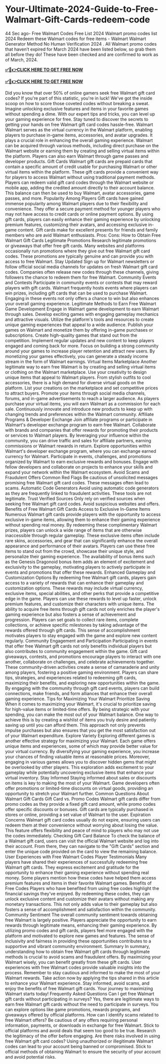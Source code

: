 # Your-Ultimate-2024-Guide-to-Free-Walmart-Gift-Cards-redeem-code

44 Sec ago- Free Walmart Codes Free List 2024 Walmart promo codes list 2024 Redeem these Walmart codes for free items - Walmart Walmart Generator Method No Human Verification 2024 . All Walmart promo codes that haven’t expired for March 2024 have been listed below, so grab them all before they do! These have been checked and are confirmed to work as of March, 2024.

**[✅🔴👉CLICK HERE TO GET FREE NOW](https://offertake.xyz/allgiftcardmom/)**

**[✅🔴👉CLICK HERE TO GET FREE NOW](https://offertake.xyz/allgiftcardmom/)**

Did you know that over 50% of online gamers seek free Walmart gift card codes? If you're part of this statistic, you're in luck! We've got the inside scoop on how to score those coveted codes without breaking a sweat. Imagine unlocking exclusive features and items in your favorite games without spending a dime. With our expert tips and tricks, you can level up your gaming experience for free. Stay tuned to discover the secrets to getting your hands on free Walmart gift card codes hassle-free. Walmart Walmart serves as the virtual currency in the Walmart platform, enabling players to purchase in-game items, accessories, and avatar upgrades. It plays a crucial role in enhancing the overall gaming experience. Walmart can be acquired through various methods, including direct purchase on the Walmart website or earning them by creating and selling virtual items within the platform. Players can also earn Walmart through game passes and developer products. Gift Cards Walmart gift cards are prepaid cards that contain a specific amount of credit usable for purchasing Walmart or other virtual items within the platform. These gift cards provide a convenient way for players to access Walmart without using traditional payment methods. Players can redeem valid gift card codes through the Walmart website or mobile app, adding the credited amount directly to their account balance. This balance can then be used to buy Walmart, avatar accessories, game passes, and more. Popularity Among Players Gift cards have gained immense popularity among Walmart players due to their flexibility and convenience. They offer a secure payment method for younger players who may not have access to credit cards or online payment options. By using gift cards, players can easily enhance their gaming experience by unlocking premium features, customizing their avatars, and accessing exclusive in-game content. Gift cards make for excellent presents for friends and family members who are avid Walmart enthusiasts. Pros: Cons: How to Obtain Free Walmart Gift Cards Legitimate Promotions Research legitimate promotions or giveaways that offer free gift cards. Many websites and platforms occasionally run promotions where they give out free Walmart gift card codes. These promotions are typically genuine and can provide you with access to free Walmart. Stay Updated Sign up for Walmart newsletters or follow official social media channels for updates on fresh Walmart gift card codes. Companies often release new codes through these channels, giving followers the chance to redeem them for free Walmart. Community Events and Contests Participate in community events or contests that may reward players with gift cards. Walmart frequently hosts events where players can win prizes, including gift cards that can be used to purchase Walmart. Engaging in these events not only offers a chance to win but also enhances your overall gaming experience. Legitimate Methods to Earn Free Walmart Game Development Engage in Walmart game development to earn Walmart through sales. Develop exciting games with engaging gameplay mechanics and attractive visuals. Utilize the platform's tools and resources to create unique gaming experiences that appeal to a wide audience. Publish your games on Walmart and monetize them by offering in-game purchases or subscriptions. Create high-quality games that stand out from the competition. Implement regular updates and new content to keep players engaged and coming back for more. Focus on building a strong community around your games to increase player retention and attract new users. By monetizing your games effectively, you can generate a steady income stream in the form of Walmart earnings. Virtual Items Marketplace Another legitimate way to earn free Walmart is by creating and selling virtual items or clothing on the Walmart marketplace. Use your creativity to design unique items that appeal to Walmart players. From stylish outfits to cool accessories, there is a high demand for diverse virtual goods on the platform. List your creations on the marketplace and set competitive prices to attract buyers. Promote your items through social media channels, forums, and in-game advertisements to reach a larger audience. As players purchase your virtual items, you will earn Walmart as a commission for each sale. Continuously innovate and introduce new products to keep up with changing trends and preferences within the Walmart community. Affiliate Programs & Developer Exchange Join affiliate programs or participate in Walmart's developer exchange program to earn free Walmart. Collaborate with brands and companies that offer rewards for promoting their products or services to Walmart players. By leveraging your influence within the community, you can drive traffic and sales for affiliate partners, earning commissions or Walmart rewards in return. Explore opportunities within Walmart's developer exchange program, where you can exchange earned currency for Walmart. Participate in events, challenges, and promotions organized by Walmart to earn exclusive rewards and bonuses. Engage with fellow developers and collaborate on projects to enhance your skills and expand your network within the Walmart ecosystem. Avoid Scams and Fraudulent Offers Common Red Flags Be cautious of unsolicited messages promising free Walmart gift card codes. These messages often lead to scams. Automatic Code Generators Avoid using automatic code generators as they are frequently linked to fraudulent activities. These tools are not legitimate. Trust Verified Sources Only rely on verified sources when seeking free Walmart gift card codes. Avoid suspicious websites and offers. Benefits of Free Walmart Gift Cards Access to Exclusive In-Game Items Numerous Walmart gift cards provide players with the opportunity to access exclusive in-game items, allowing them to enhance their gaming experience without spending real money. By redeeming these complimentary Walmart prizes, players can unlock a wide range of items that are otherwise inaccessible through regular gameplay. These exclusive items often include rare skins, accessories, and gear that can significantly enhance the overall appearance and performance of their avatars. Players can use these free items to stand out from the crowd, showcase their unique style, and personalize their gaming experience. The availability of bonus items such as the Genesis Dragonoid bonus item adds an element of excitement and exclusivity to the gameplay, motivating players to actively participate in events and promotions that offer these rewards. Enhanced Gameplay and Customization Options By redeeming free Walmart gift cards, players gain access to a variety of rewards that can enhance their gameplay and customization options. These rewards may include virtual currency, exclusive items, special abilities, and other perks that provide a competitive edge in the game. Players can use these rewards to level up faster, unlock premium features, and customize their characters with unique items. The ability to acquire free items through gift cards not only enriches the player's gaming experience but also fosters a sense of achievement and progression. Players can set goals to collect rare items, complete collections, or achieve specific milestones by taking advantage of the rewards offered through gift cards. This sense of accomplishment motivates players to stay engaged with the game and explore new content regularly. Community Engagement and Participation Participating in events that offer free Walmart gift cards not only benefits individual players but also contributes to community engagement within the game. Gift card giveaways, contests, and promotions encourage players to interact with one another, collaborate on challenges, and celebrate achievements together. These community-driven activities create a sense of camaraderie and unity among players, fostering a positive gaming environment. Players can share tips, strategies, and experiences related to redeeming gift cards, maximizing their benefits, and exploring new opportunities within the game. By engaging with the community through gift card events, players can build connections, make friends, and form alliances that enhance their overall gaming experience. Tips for Maximizing Your Walmart Prioritize Saving When it comes to maximizing your Walmart, it's crucial to prioritize saving for high-value items or limited-time offers. By being strategic with your spending, you can make the most out of your Walmart balance. One way to achieve this is by creating a wishlist of items you truly desire and patiently saving up until you can afford them. This approach not only prevents impulse purchases but also ensures that you get the most satisfaction out of your Walmart expenditure. Explore Variety Exploring different games is another effective strategy for maximizing your Walmart. Each game offers unique items and experiences, some of which may provide better value for your virtual currency. By diversifying your gaming experience, you increase your chances of finding valuable items at reasonable prices. Moreover, engaging in various games allows you to discover hidden gems that might be overlooked by other players. This exploration adds excitement to your gameplay while potentially uncovering exclusive items that enhance your virtual inventory. Stay Informed Staying informed about sales or discounts on items is key to making the most of your Walmart. Game developers often offer promotions or limited-time discounts on virtual goods, providing an opportunity to stretch your Walmart further. Common Questions About Walmart Gift Cards Gift Card vs. Promo Codes Walmart gift cards differ from promo codes as they provide a fixed gift card amount, while promo codes offer specific discounts or bonuses. Gift cards are typically purchased in stores or online, providing a set value of Walmart to the user. Expiration Concerns Walmart gift card codes usually do not expire, ensuring users can redeem them at their convenience without worrying about losing the value. This feature offers flexibility and peace of mind to players who may not use the codes immediately. Checking Gift Card Balance To check the balance of a Walmart gift card, users can visit the official Walmart website and log into their account. From there, they can navigate to the "Gift Cards" section and enter the unique code provided on the card to view the remaining balance. User Experiences with Free Walmart Codes Player Testimonials Many players have shared their experiences of successfully redeeming free Walmart gift cards. They express excitement and gratitude for the opportunity to enhance their gaming experience without spending real money. Some players mention how these codes have helped them access premium features and items in their favorite Walmart games. Benefits of Free Codes Players who have benefited from using free codes highlight the financial savings they've enjoyed. By redeeming these codes, they can unlock exclusive content and customize their avatars without making any monetary transactions. This not only adds value to their gameplay but also fosters a sense of accomplishment and satisfaction within the community. Community Sentiment The overall community sentiment towards obtaining free Walmart is largely positive. Players appreciate the opportunity to earn rewards through legitimate means, enhancing their gaming experience. By utilizing promo codes and gift cards, players feel more engaged with the platform and motivated to explore new games and features. The sense of inclusivity and fairness in providing these opportunities contributes to a supportive and vibrant community environment. Summary In summary, understanding how to obtain free Walmart gift cards through legitimate methods is crucial to avoid scams and fraudulent offers. By maximizing your Walmart wisely, you can benefit greatly from these gift cards. User experiences with free Walmart codes provide valuable insights into the process. Remember to stay cautious and informed to make the most of your Walmart rewards. Take action now by applying the tips shared in this article to enhance your Walmart experience. Stay informed, avoid scams, and enjoy the benefits of free Walmart gift cards. Your journey to maximizing Walmart starts today! Frequently Asked Questions Can I get free Walmart gift cards without participating in surveys? Yes, there are legitimate ways to earn free Walmart gift cards without the need to participate in surveys. You can explore options like game promotions, rewards programs, and giveaways offered by official platforms. How can I identify scams related to free Walmart offers? Be cautious of any offers requiring personal information, payments, or downloads in exchange for free Walmart. Stick to official platforms and avoid deals that seem too good to be true. Research the legitimacy of the offer before engaging. Are there risks involved in using free Walmart gift card codes? Using unauthorized or illegitimate Walmart codes can lead to your account being banned or compromised. Stick to official methods of obtaining Walmart to ensure the security of your account and avoid potential risks.
